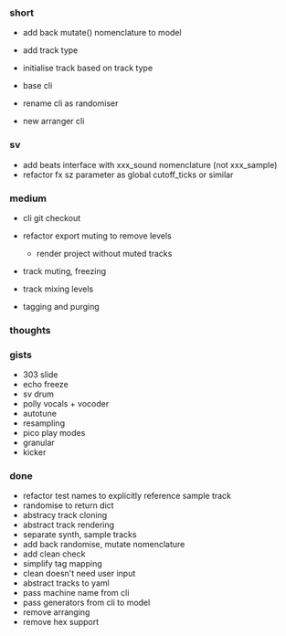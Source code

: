 ### short

- add back mutate() nomenclature to model

- add track type
- initialise track based on track type

- base cli
- rename cli as randomiser
- new arranger cli

### sv

- add beats interface with xxx_sound nomenclature (not xxx_sample)
- refactor fx sz parameter as global cutoff_ticks or similar

### medium

- cli git checkout

- refactor export muting to remove levels
  - render project without muted tracks 

- track muting, freezing
- track mixing levels
- tagging and purging

### thoughts

### gists

- 303 slide
- echo freeze
- sv drum
- polly vocals + vocoder
- autotune
- resampling
- pico play modes
- granular
- kicker

### done

- refactor test names to explicitly reference sample track
- randomise to return dict
- abstracy track cloning 
- abstract track rendering
- separate synth, sample tracks
- add back randomise, mutate nomenclature
- add clean check
- simplify tag mapping
- clean doesn't need user input
- abstract tracks to yaml
- pass machine name from cli
- pass generators from cli to model
- remove arranging
- remove hex support


